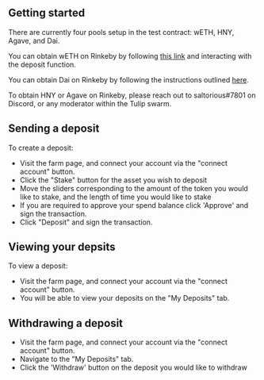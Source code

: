 ## Getting started

There are currently four pools setup in the test contract: wETH, HNY, Agave, and Dai.

You can obtain wETH on Rinkeby by following [this link](https://rinkeby.etherscan.io/address/0xc778417E063141139Fce010982780140Aa0cD5Ab#writeContract) and interacting with the deposit function.

You can obtain Dai on Rinkeby by following the instructions outlined [here](https://ethereum.stackexchange.com/questions/82556/how-to-obtain-rinkeby-dai).

To obtain HNY or Agave on Rinkeby, please reach out to saltorious#7801 on Discord, or any moderator within the Tulip swarm.

## Sending a deposit

To create a deposit:

- Visit the farm page, and connect your account via the "connect account" button.
- Click the "Stake" button for the asset you wish to deposit
- Move the sliders corresponding to the amount of the token you would like to stake, and the length of time you would like to stake
- If you are required to approve your spend balance click 'Approve' and sign the transaction.
- Click "Deposit" and sign the transaction.

## Viewing your depsits

To view a deposit: 

- Visit the farm page, and connect your account via the "connect account" button.
- You will be able to view your deposits on the "My Deposits" tab.

## Withdrawing a deposit

- Visit the farm page, and connect your account via the "connect account" button.
- Navigate to the "My Deposits" tab.
- Click the 'Withdraw' button on the deposit you would like to withdraw
